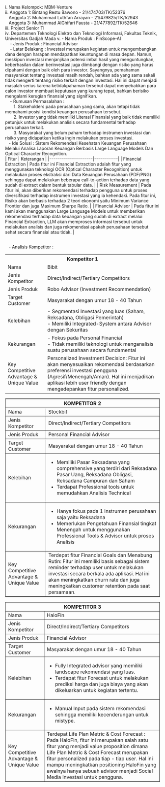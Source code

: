 i. Nama Kelompok: MBM-Venture <br/>
ii. Anggota 1: Bintang Restu Bawono - 21/474703/TK/52376<br />
    &nbsp;&nbsp;&nbsp;Anggota 2: Muhammad Luthfan Arrayan - 21/479825/TK/52943<br />
    &nbsp;&nbsp;&nbsp;Anggota 3: Muhammad AlGhifari Fausta - 21/477892/TK/52646<br/>
iii. Project Senior TI<br/>
iv. Departemen Teknologi Elektro dan Teknologi Informasi, Fakultas Teknik, Universitas Gadjah Mada
v. - Nama Produk : FinScope-AI <br/>
    &nbsp;&nbsp;&nbsp; - Jenis Produk : Financial Advisor <br/>
    &nbsp;&nbsp;&nbsp; - Latar Belakang : Investasi merupakan kegiatan untuk mengembangkan dana dengan harapan
mendapatkan keuntungan di masa depan. Namun, meskipun investasi menjanjikan
potensi imbal hasil yang menguntungkan, keberhasilan dalam berinvestasi juga diimbangi
dengan risiko yang harus dipahami dengan baik oleh para investor.
Sayangnya, pemahaman masyarakat tentang investasi masih rendah, bahkan ada yang
sama sekali tidak mengerti tentang risiko terkait dengan investasi. Hal ini dapat menjadi
masalah serius karena ketidakpahaman tersebut dapat menyebabkan para calon investor
membuat keputusan yang kurang tepat, bahkan berisiko mengalami kerugian finansial
yang signifikan. <br/>
     &nbsp;&nbsp;&nbsp; - Rumusan Permasalahan : <br/>
&nbsp;&nbsp;&nbsp;&nbsp;&nbsp;&nbsp; 1. Stakeholders pada perusahaan yang sama, akan tetapi tidak memahami posisi
kondisi keuangan perusahaan tersebut. <br/>
&nbsp;&nbsp;&nbsp;&nbsp;&nbsp;&nbsp; 2. Investor yang tidak memiliki Literasi Finansial yang baik tidak memiliki petunjuk
untuk melakukan analisis secara fundamental terhadap perusahaan terkait. <br/>
&nbsp;&nbsp;&nbsp;&nbsp;&nbsp;&nbsp; 3. Masyarakat yang belum paham terhadap instrumen investasi dan risiko yang
didapatkan ketika ingin melakukan proses investasi. <br/>
     &nbsp;&nbsp;&nbsp;- Ide Solusi : Sistem Rekomendasi Kesehatan Keuangan Perusahaan Melalui Analisa Laporan Keuangan
Berbasis Large Language Models Dan Optical Character Recognition. <br/>
| Fitur                | Keterangan |
|----------------------|------------|
| Financial Extraction | Pada fitur ini Financial Extraction adalah fitur yang menggunakan teknologi OCR (Optical Character Recognition) untuk melakukan proses ekstraksi dari Data Keuangan Perusahaan (PDF/PNG) sehingga dapat melakukan beberapa call-to-action terhadap data yang sudah di extract dalam bentuk tabular data. |
| Risk Measurement     | Pada fitur ini, akan diberikan rekomendasi terhadap pengguna untuk proses diversifikasi terhadap instrumen investasi yang ia kehendaki. Pada fitur ini, Risiko akan berbasis terhadap 2 teori ekonomi yaitu Minimum Variance Frontier dan juga Maximum Sharpe Ratio. |
| Financial Advisor    | Pada fitur ini kami akan menggunakan Large Language Models untuk memberikan rekomendasi terhadap data keuangan yang sudah di extract melalui Financial Extraction, LLM akan memproses informasi tersebut untuk melakukan analisis dan juga rekomendasi apakah perusahaan tersebut sehat secara finansial atau tidak. |


<br/> &nbsp;&nbsp;&nbsp;- Analisis Kompetitor : <br/>
<table>
  <tr>
    <th colspan="2" style="text-align:center;">Kompetitor 1</th>
  </tr>
  <tr>
    <td>Nama</td>
    <td>Bibit</td>
  </tr>
  <tr>
    <td>Jenis Kompetitor</td>
    <td>Direct/Indirect/Tertiary Competitors</td>
  </tr>
  <tr>
    <td>Jenis Produk</td>
    <td>Robo Advisor (Investment Recommendation)</td>
  </tr>
  <tr>
    <td>Target Customer</td>
    <td>Masyarakat dengan umur 18 - 40 Tahun</td>
  </tr>
  <tr>
    <td>Kelebihan</td>
    <td>
      - Segmentasi Investasi yang luas (Saham, Reksadana, Obligasi Pemerintah) <br>
      - Memiliki Integrated-System antara Advisor dengan Sekuritas
    </td>
  </tr>
  <tr>
    <td>Kekurangan</td>
    <td>
      - Fokus pada Personal Financial <br>
      - Tidak memiliki teknologi untuk menganalisis suatu perusahaan secara fundamental
    </td>
  </tr>
  <tr>
    <td>Key Competitive Advantage & Unique Value</td>
    <td>Personalized Investment Decision: Fitur ini akan menyesuaikan rekomendasi berdasarkan preferensi investasi pengguna (Agresif/Menengah/Aman). Hal ini menjadikan aplikasi lebih user friendly dengan mengedepankan fitur personalized.</td>
  </tr>
</table>
<table style="width:100%; border-collapse: collapse;" border="1">
  <tr>
    <th colspan="2">KOMPETITOR 2</th>
  </tr>
  <tr>
    <td>Nama</td>
    <td>Stockbit</td>
  </tr>
  <tr>
    <td>Jenis Kompetitor</td>
    <td>Direct/Indirect/Tertiary Competitors</td>
  </tr>
  <tr>
    <td>Jenis Produk</td>
    <td>Personal Financial Advisor</td>
  </tr>
  <tr>
    <td>Target Customer</td>
    <td>Masyarakat dengan umur 18 - 40 Tahun</td>
  </tr>
  <tr>
    <td>Kelebihan</td>
    <td>
      <ul>
        <li>Memiliki Pasar Reksadana yang comprehensive yang terdiri dari Reksadana Pasar Uang, Reksadana Obligasi, Reksadana Campuran dan Saham</li>
        <li>Terdapat Professional tools untuk memudahkan Analisis Technical</li>
      </ul>
    </td>
  </tr>
  <tr>
    <td>Kekurangan</td>
    <td>
      <ul>
        <li>Hanya fokus pada 1 Instrumen perusahaan saja yaitu Reksadana</li>
        <li>Memerlukan Pengetahuan Finansial tingkat Menengah untuk menggunakan Professional Tools & Advisor untuk proses Analisis</li>
      </ul>
    </td>
  </tr>
  <tr>
    <td>Key Competitive Advantage & Unique Value</td>
    <td>Terdepat fitur Financial Goals dan Menabung Rutin: Fitur ini memiliki basis sebagai sistem reminder terhadap user untuk melakukan investasi secara berkala ada aplikasi. Hal ini akan meningkatkan churn rate dan juga meningkatkan customer retention pada saat persamaan.</td>
  </tr>
</table>

<table style="width:100%; border-collapse: collapse;" border="1">
  <tr>
    <th colspan="2">KOMPETITOR 3</th>
  </tr>
  <tr>
    <td>Nama</td>
    <td>HaloFin</td>
  </tr>
  <tr>
    <td>Jenis Kompetitor</td>
    <td>Direct/Indirect/Tertiary Competitors</td>
  </tr>
  <tr>
    <td>Jenis Produk</td>
    <td>Financial Advisor</td>
  </tr>
  <tr>
    <td>Target Customer</td>
    <td>Masyarakat dengan umur 18 - 40 Tahun</td>
  </tr>
  <tr>
    <td>Kelebihan</td>
    <td>
      <ul>
        <li>Fully Integrated advisor yang memiliki landscape rekomendasi yang luas.</li>
        <li>Terdapat fitur Forecast untuk melakukan prediksi harga dan juga biaya yang akan dikeluarkan untuk kegiatan tertentu.</li>
      </ul>
    </td>
  </tr>
  <tr>
    <td>Kekurangan</td>
    <td>
      <ul>
        <li>Manual Input pada sistem rekomendasi sehingga memiliki kecenderungan untuk mistype.</li>
      </ul>
    </td>
  </tr>
  <tr>
    <td>Key Competitive Advantage & Unique Value</td>
    <td>Terdepat Life Plan Metric & Cost Forecast : Pada HaloFin, fitur ini merupakan salah satu fitur yang menjadi value proposition dimana Life Plan Metric & Cost Forecast merupakan fitur personalized pada tiap - tiap user. Hal ini mampu meningkatkan positioning HaloFin yang awalnya hanya sebuah advisor menjadi Social Media Investasi untuk pengguna.</td>
  </tr>
</table>
